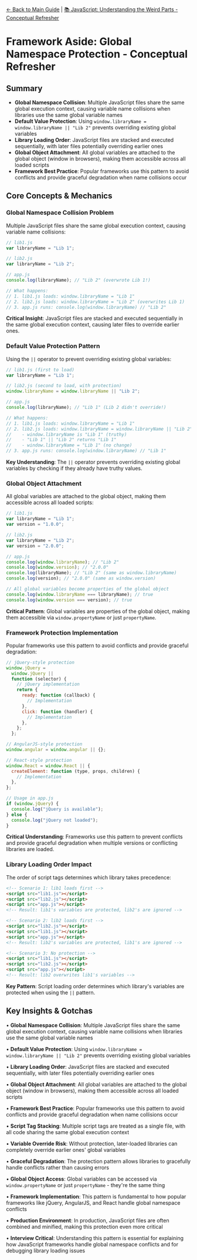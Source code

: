 [← Back to Main Guide](../README.md) | [📚 JavaScript: Understanding the Weird Parts - Conceptual Refresher](../README.md)

# Framework Aside: Global Namespace Protection - Conceptual Refresher

## Summary

- **Global Namespace Collision**: Multiple JavaScript files share the same global execution context, causing variable name collisions when libraries use the same global variable names
- **Default Value Protection**: Using `window.libraryName = window.libraryName || "Lib 2"` prevents overriding existing global variables
- **Library Loading Order**: JavaScript files are stacked and executed sequentially, with later files potentially overriding earlier ones
- **Global Object Attachment**: All global variables are attached to the global object (window in browsers), making them accessible across all loaded scripts
- **Framework Best Practice**: Popular frameworks use this pattern to avoid conflicts and provide graceful degradation when name collisions occur

## Core Concepts & Mechanics

### Global Namespace Collision Problem

Multiple JavaScript files share the same global execution context, causing variable name collisions:

```javascript
// lib1.js
var libraryName = "Lib 1";

// lib2.js
var libraryName = "Lib 2";

// app.js
console.log(libraryName); // "Lib 2" (overwrote Lib 1!)

// What happens:
// 1. lib1.js loads: window.libraryName = "Lib 1"
// 2. lib2.js loads: window.libraryName = "Lib 2" (overwrites Lib 1)
// 3. app.js runs: console.log(window.libraryName) // "Lib 2"
```

**Critical Insight**: JavaScript files are stacked and executed sequentially in the same global execution context, causing later files to override earlier ones.

### Default Value Protection Pattern

Using the `||` operator to prevent overriding existing global variables:

```javascript
// lib1.js (first to load)
var libraryName = "Lib 1";

// lib2.js (second to load, with protection)
window.libraryName = window.libraryName || "Lib 2";

// app.js
console.log(libraryName); // "Lib 1" (Lib 2 didn't override!)

// What happens:
// 1. lib1.js loads: window.libraryName = "Lib 1"
// 2. lib2.js loads: window.libraryName = window.libraryName || "Lib 2"
//    - window.libraryName is "Lib 1" (truthy)
//    - "Lib 1" || "Lib 2" returns "Lib 1"
//    - window.libraryName = "Lib 1" (no change)
// 3. app.js runs: console.log(window.libraryName) // "Lib 1"
```

**Key Understanding**: The `||` operator prevents overriding existing global variables by checking if they already have truthy values.

### Global Object Attachment

All global variables are attached to the global object, making them accessible across all loaded scripts:

```javascript
// lib1.js
var libraryName = "Lib 1";
var version = "1.0.0";

// lib2.js
var libraryName = "Lib 2";
var version = "2.0.0";

// app.js
console.log(window.libraryName); // "Lib 2"
console.log(window.version); // "2.0.0"
console.log(libraryName); // "Lib 2" (same as window.libraryName)
console.log(version); // "2.0.0" (same as window.version)

// All global variables become properties of the global object
console.log(window.libraryName === libraryName); // true
console.log(window.version === version); // true
```

**Critical Pattern**: Global variables are properties of the global object, making them accessible via `window.propertyName` or just `propertyName`.

### Framework Protection Implementation

Popular frameworks use this pattern to avoid conflicts and provide graceful degradation:

```javascript
// jQuery-style protection
window.jQuery =
  window.jQuery ||
  function (selector) {
    // jQuery implementation
    return {
      ready: function (callback) {
        // Implementation
      },
      click: function (handler) {
        // Implementation
      },
    };
  };

// AngularJS-style protection
window.angular = window.angular || {};

// React-style protection
window.React = window.React || {
  createElement: function (type, props, children) {
    // Implementation
  },
};

// Usage in app.js
if (window.jQuery) {
  console.log("jQuery is available");
} else {
  console.log("jQuery not loaded");
}
```

**Critical Understanding**: Frameworks use this pattern to prevent conflicts and provide graceful degradation when multiple versions or conflicting libraries are loaded.

### Library Loading Order Impact

The order of script tags determines which library takes precedence:

```html
<!-- Scenario 1: lib1 loads first -->
<script src="lib1.js"></script>
<script src="lib2.js"></script>
<script src="app.js"></script>
<!-- Result: lib1's variables are protected, lib2's are ignored -->

<!-- Scenario 2: lib2 loads first -->
<script src="lib2.js"></script>
<script src="lib1.js"></script>
<script src="app.js"></script>
<!-- Result: lib2's variables are protected, lib1's are ignored -->

<!-- Scenario 3: No protection -->
<script src="lib1.js"></script>
<script src="lib2.js"></script>
<script src="app.js"></script>
<!-- Result: lib2 overwrites lib1's variables -->
```

**Key Pattern**: Script loading order determines which library's variables are protected when using the `||` pattern.

## Key Insights & Gotchas

• **Global Namespace Collision**: Multiple JavaScript files share the same global execution context, causing variable name collisions when libraries use the same global variable names

• **Default Value Protection**: Using `window.libraryName = window.libraryName || "Lib 2"` prevents overriding existing global variables

• **Library Loading Order**: JavaScript files are stacked and executed sequentially, with later files potentially overriding earlier ones

• **Global Object Attachment**: All global variables are attached to the global object (window in browsers), making them accessible across all loaded scripts

• **Framework Best Practice**: Popular frameworks use this pattern to avoid conflicts and provide graceful degradation when name collisions occur

• **Script Tag Stacking**: Multiple script tags are treated as a single file, with all code sharing the same global execution context

• **Variable Override Risk**: Without protection, later-loaded libraries can completely override earlier ones' global variables

• **Graceful Degradation**: The protection pattern allows libraries to gracefully handle conflicts rather than causing errors

• **Global Object Access**: Global variables can be accessed via `window.propertyName` or just `propertyName` - they're the same thing

• **Framework Implementation**: This pattern is fundamental to how popular frameworks like jQuery, AngularJS, and React handle global namespace conflicts

• **Production Environment**: In production, JavaScript files are often combined and minified, making this protection even more critical

• **Interview Critical**: Understanding this pattern is essential for explaining how JavaScript frameworks handle global namespace conflicts and for debugging library loading issues
